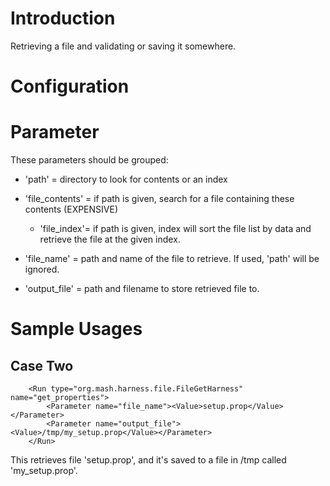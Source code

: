 # Introduction #

Retrieving a file and validating or saving it somewhere.

# Configuration #

# Parameter #
These parameters should be grouped:
  * 'path' = directory to look for contents or an index
  * 'file\_contents' = if path is given, search for a file containing these contents (EXPENSIVE)
    * 'file\_index'= if path is given, index will sort the file list by data and retrieve the file at the given index.

  * 'file\_name' = path and name of the file to retrieve.  If used, 'path' will be ignored.

  * 'output\_file' = path and filename to store retrieved file to.

# Sample Usages #
## Case Two ##

```
    <Run type="org.mash.harness.file.FileGetHarness" name="get_properties">        
        <Parameter name="file_name"><Value>setup.prop</Value></Parameter>
        <Parameter name="output_file"><Value>/tmp/my_setup.prop</Value></Parameter>
    </Run>

```
This retrieves file 'setup.prop', and it's saved to a file in /tmp called 'my\_setup.prop'.